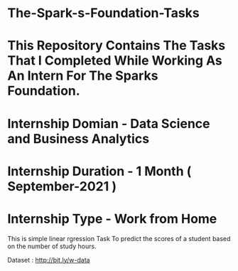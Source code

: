 # The-Spark-s-Foundation-Tasks
# This Repository Contains The Tasks That I Completed While Working As An Intern For The Sparks Foundation.

# Internship Domian - Data Science and Business Analytics
# Internship Duration - 1 Month ( September-2021 )
# Internship Type - Work from Home

  This is simple linear rgression Task To predict the scores of a student based on the number of study hours.
 
  Dataset : http://bit.ly/w-data
